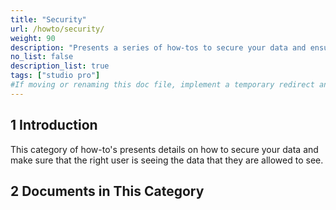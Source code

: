 ```yaml
---
title: "Security"
url: /howto/security/
weight: 90
description: "Presents a series of how-tos to secure your data and ensure that the right user is seeing the right data."
no_list: false
description_list: true
tags: ["studio pro"]
#If moving or renaming this doc file, implement a temporary redirect and let the respective team know they should update the URL in the product. See Mapping to Products for more details.
---
```


## 1 Introduction

This category of how-to's presents details on how to secure your data and make sure that the right user is seeing the data that they are allowed to see.

## 2 Documents in This Category
